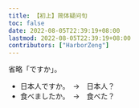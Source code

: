 ```yaml
---
title: 【初上】简体疑问句
toc: false
date: 2022-08-05T22:39:19+08:00
lastmod: 2022-08-05T22:39:19+08:00
contributors: ["HarborZeng"]
---
```


省略「ですか」。

- 日本人ですか。　→　日本人？
- 食べましたか。　→　食べた？

